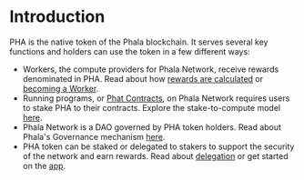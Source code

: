 # Introduction

PHA is the native token of the Phala blockchain. It serves several key functions and holders can use the token in a few different ways:

* Workers, the compute providers for Phala Network, receive rewards denominated in PHA. Read about how [rewards are calculated](../compute-providers/basic-info/worker-rewards.md) or [becoming a Worker](../compute-providers/run-workers-on-phala/).&#x20;
* Running programs, or [Phat Contracts](../developers/phat-contract/), on Phala Network requires users to stake PHA to their contracts. Explore the stake-to-compute model [here](../developers/phat-contract/pay-for-cloud-service.md).&#x20;
* Phala Network is a DAO governed by PHA token holders. Read about Phala's Governance mechanism [here](governance/).&#x20;
* PHA token can be staked or delegated to stakers to support the security of the network and earn rewards. Read about [delegation](delegation/) or get started on the [app](https://app.phala.network/).&#x20;
